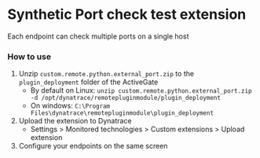 # Synthetic Port check test extension

Each endpoint can check multiple ports on a single host

### How to use

1. Unzip `custom.remote.python.external_port.zip` to the `plugin_deployment` folder of the ActiveGate
    - By default on Linux: `unzip custom.remote.python.external_port.zip -d /opt/dynatrace/remotepluginmodule/plugin_deployment`
    - On windows: `C:\Program Files\dynatrace\remotepluginmodule\plugin_deployment`
2. Upload the extension to Dynatrace
    - Settings > Monitored technologies > Custom extensions > Upload extension   
3. Configure your endpoints on the same screen